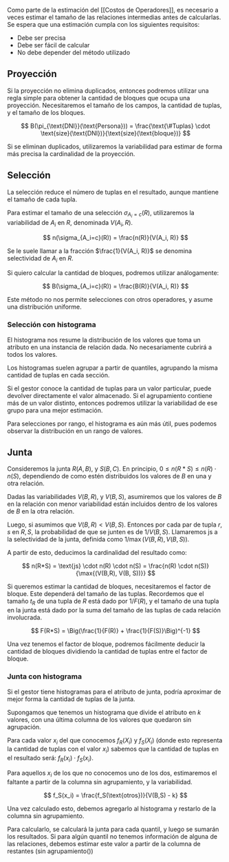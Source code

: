 Como parte de la estimación del [[Costos de Operadores]], es necesario a veces estimar el tamaño de las relaciones intermedias antes de calcularlas. Se espera que una estimación cumpla con los siguientes requisitos:

- Debe ser precisa
- Debe ser fácil de calcular
- No debe depender del método utilizado

## Proyección

Si la proyección no elimina duplicados, entonces podremos utilizar una regla simple para obtener la cantidad de bloques que ocupa una proyección. Necesitaremos el tamaño de los campos, la cantidad de tuplas, y el tamaño de los bloques.

$$
B(\pi_{\text{DNI}}(\text{Persona})) = \frac{\text{\#Tuplas} \cdot \text{size}(\text{DNI})}{\text{size}(\text{bloque})}
$$

Si se eliminan duplicados, utilizaremos la variabilidad para estimar de forma más precisa la cardinalidad de la proyección.

## Selección

La selección reduce el número de tuplas en el resultado, aunque mantiene el tamaño de cada tupla.

Para estimar el tamaño de una selección $\sigma_{A_i=c}(R)$, utilizaremos la variabilidad de $A_i$ en $R$, denominada $V(A_i, R)$.

$$
n(\sigma_{A_i=c}(R)) = \frac{n(R)}{V(A_i, R)}
$$

Se le suele llamar a la fracción $\frac{1}{V(A_i, R)}$ se denomina selectividad de $A_i$ en $R$.

Si quiero calcular la cantidad de bloques, podremos utilizar análogamente:

$$
B(\sigma_{A_i=c}(R)) = \frac{B(R)}{V(A_i, R)}
$$

Este método no nos permite selecciones con otros operadores, y asume una distribución uniforme.

### Selección con histograma

El histograma nos resume la distribución de los valores que toma un atributo en una instancia de relación dada. No necesariamente cubrirá a todos los valores.

Los histogramas suelen agrupar a partir de quantiles, agrupando la misma cantidad de tuplas en cada sección.

Si el gestor conoce la cantidad de tuplas para un valor particular, puede devolver directamente el valor almacenado. Si el agrupamiento contiene más de un valor distinto, entonces podremos utilizar la variabilidad de ese grupo para una mejor estimación.

Para selecciones por rango, el histograma es aún más útil, pues podemos observar la distribución en un rango de valores.

## Junta

Consideremos la junta $R(A, B)$, y $S(B, C)$. En principio, $0 \leq n(R*S) \leq n(R) \cdot n(S)$, dependiendo de como estén distribuidos los valores de $B$ en una y otra relación.

Dadas las variabilidades $V(B, R)$, y $V(B,S)$, asumiremos que los valores de $B$ en la relación con menor variabilidad están incluidos dentro de los valores de $B$ en la otra relación.

Luego, si asumimos que $V(B, R) < V(B,S)$. Entonces por cada par de tupla $r,s$ en $R,S$, la probabilidad de que se junten es de $1/V(B,S)$. Llamaremos $\text{js}$ a la selectividad de la junta, definida como $1/\max{(V(B,R), V(B, S))}$.

A partir de esto, deducimos la cardinalidad del resultado como:

$$
n(R*S) = \text{js} \cdot n(R) \cdot n(S) = \frac{n(R) \cdot n(S)}{\max{(V(B,R), V(B, S))}}
$$

Si queremos estimar la cantidad de bloques, necesitaremos el factor de bloque. Este dependerá del tamaño de las tuplas. Recordemos que el tamaño $t_R$ de una tupla de $R$ está dado por $1/F(R)$, y el tamaño de una tupla en la junta está dado por la suma del tamaño de las tuplas de cada relación involucrada.

$$
F(R*S) = \Big(\frac{1}{F(R)} + \frac{1}{F(S)}\Big)^{-1}
$$

Una vez tenemos el factor de bloque, podremos fácilmente deducir la cantidad de bloques dividiendo la cantidad de tuplas entre el factor de bloque.

### Junta con histograma

Si el gestor tiene histogramas para el atributo de junta, podría aproximar de mejor forma la cantidad de tuplas de la junta.

Supongamos que tenemos un histograma que divide el atributo en $k$ valores, con una última columna de los valores que quedaron sin agrupación.

Para cada valor $x_i$ del que conocemos $f_R(X_i)$ y $f_S(X_i)$ (donde esto representa la cantidad de tuplas con el valor $x_i$) sabemos que la cantidad de tuplas en el resultado será: $f_R(x_i) \cdot f_S(x_i)$.

Para aquellos $x_i$ de los que no conocemos uno de los dos, estimaremos el faltante a partir de la columna sin agrupamiento, y la variabilidad.

$$
f_S(x_i) = \frac{f_S(\text{otros})}{V(B,S) - k}
$$

Una vez calculado esto, debemos agregarlo al histograma y restarlo de la columna sin agrupamiento.

Para calcularlo, se calculará la junta para cada quantil, y luego se sumarán los resultados. Si para algún quantil no tenemos información de alguna de las relaciones, debemos estimar este valor a partir de la columna de restantes (sin agrupamiento())
